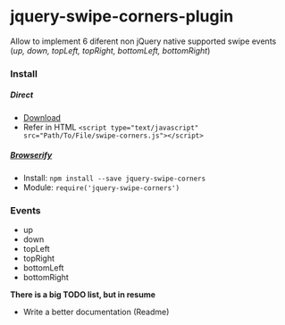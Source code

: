 # jquery-swipe-corners-plugin

Allow to implement 6 diferent non jQuery native supported swipe events (*up, down, topLeft, topRight, bottomLeft, bottomRight*)

### Install
##### Direct
* [Download](https://github.com/jjdltc/jquery-swipe-corners/archive/master.zip)
* Refer in HTML ```<script type="text/javascript" src="Path/To/File/swipe-corners.js"></script>```
  
##### [Browserify](http://browserify.org/)
* Install: ```npm install --save jquery-swipe-corners```
* Module: ```require('jquery-swipe-corners')```

### Events
*  up
*  down
*  topLeft
*  topRight
*  bottomLeft
*  bottomRight

**There is a big TODO list, but in resume**
* Write a better documentation (Readme)